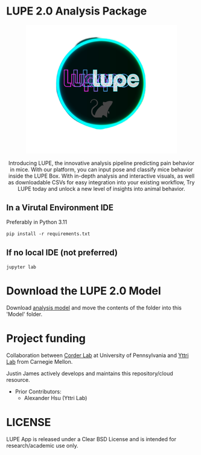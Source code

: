 # LUPE 2.0 Analysis Package

<p align="center">
<img src="public/logo.png" width="400">
</p>

<p align="center">
Introducing LUPE, the innovative analysis pipeline predicting pain behavior in mice. 
With our platform, you can input pose and classify mice behavior inside the LUPE Box. 
With in-depth analysis and interactive visuals, as well as downloadable CSVs for easy integration into your existing workflow, 
Try LUPE today and unlock a new level of insights into animal behavior.
</p>

## In a Virutal Environment IDE
Preferably in Python 3.11

```commandline
pip install -r requirements.txt 
```

## If no local IDE (not preferred)
```commandline
jupyter lab
```

# Download the LUPE 2.0 Model
Download [analysis model](https://upenn.box.com/s/vkdbktwn5krrinalyujapo7htg2ok5rc) and move the contents of the folder into this 'Model' folder.

# Project funding
Collaboration between [Corder Lab](https://corderlab.com/) at University of Pennsylvania and 
[Yttri Lab](https://labs.bio.cmu.edu/yttri/) from Carnegie Mellon. 

Justin James actively develops and maintains this repository/cloud resource.
- Prior Contributors: 
  - Alexander Hsu (Yttri Lab)

# LICENSE
LUPE App is released under a Clear BSD License and is intended for research/academic use only.